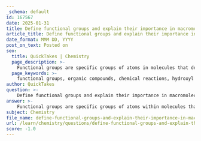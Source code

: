 ```yaml
---
_schema: default
id: 167567
date: 2025-01-31
title: Define functional groups and explain their importance in macromolecules.
article_title: Define functional groups and explain their importance in macromolecules.
date_format: MMM DD, YYYY
post_on_text: Posted on
seo:
  title: QuickTakes | Chemistry
  page_description: >-
    Functional groups are specific groups of atoms in molecules that determine their chemical reactions, properties, and reactivity. They are essential in classifying organic compounds and play a crucial role in the structure and function of macromolecules like proteins, nucleic acids, carbohydrates, and lipids.
  page_keywords: >-
    functional groups, organic compounds, chemical reactions, hydroxyl group, carboxyl group, amino group, phosphate group, macromolecules, reactivity, classification, predictive power, diversity of compounds, biological functions, DNA, proteins, carbohydrates, lipids
author: QuickTakes
question: >-
    Define functional groups and explain their importance in macromolecules.
answer: >-
    Functional groups are specific groups of atoms within molecules that are responsible for the characteristic chemical reactions of those molecules. They play a crucial role in determining the properties and reactivity of organic compounds. Common examples of functional groups include:\n\n- **Hydroxyl group (-OH)**: Found in alcohols, it makes compounds polar and increases their solubility in water.\n- **Carboxyl group (-COOH)**: Present in carboxylic acids, it imparts acidic properties to the molecule, making it more likely to donate a proton (H+).\n- **Amino group (-NH2)**: Characteristic of amines and amino acids, it can act as a base and is involved in the formation of peptide bonds in proteins.\n- **Phosphate group (-PO4)**: Important in energy transfer (as in ATP) and in the structure of nucleic acids.\n\nThe importance of functional groups in macromolecules can be summarized as follows:\n\n1. **Reactivity**: Functional groups dictate how a molecule will react with other substances. For instance, the presence of a carboxyl group can make a molecule behave as an acid, while an amino group can make it act as a base.\n\n2. **Classification**: They allow chemists to classify and name organic compounds based on their structure and functional characteristics. This classification facilitates communication and understanding in the field of chemistry.\n\n3. **Predictive Power**: Understanding the functional groups present in a molecule enables chemists to predict its behavior in chemical reactions, including its solubility, acidity or basicity, and potential interactions with other molecules.\n\n4. **Diversity of Compounds**: Functional groups contribute to the vast diversity of organic compounds. Different combinations of functional groups can lead to a wide range of chemical properties and biological functions, which is essential in the formation of complex macromolecules such as DNA, proteins, carbohydrates, and lipids.\n\nIn summary, functional groups are essential in organic chemistry as they define the chemical behavior of molecules, influence their physical properties, and are fundamental in the design and synthesis of new compounds. Their presence and arrangement in macromolecules are critical for the biological functions and interactions that sustain life.
subject: Chemistry
file_name: define-functional-groups-and-explain-their-importance-in-macromolecules.md
url: /learn/chemistry/questions/define-functional-groups-and-explain-their-importance-in-macromolecules
score: -1.0
---
```


&nbsp;